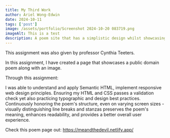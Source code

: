 ```yaml
---
title: My Third Work
author: Ariel Wong-Edwin
date: 2024-10-11
tags: ['post']
image: /assets/portfolio/Screenshot 2024-10-20 083719.png
imageAlt: This is a test
description: A poem site that has a simplistic design whilst showcasing the image hover effect!
---
```


This assignment was also given by professor Cynthia Teeters.

In this assignment, I have created a page that showcases a public domain poem along with an image.

Through this assignment:

I was able to understand and apply Semantic HTML, implement responsive web design principles.
Ensuring my HTML and CSS passes a validation check yet also practicing typographic and design best practices.
Continuously honoring the poem's structure, even on varying screen sizes - visually distinguishing line breaks and stanzas preserves the poem's meaning, enhances readability, and provides a better overall user experience. 

Check this poem page out: https://meandthedevil.netlify.app/